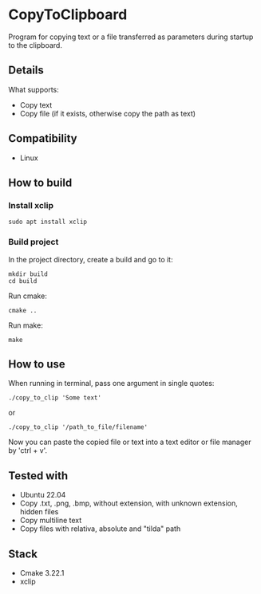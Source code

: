 # CopyToClipboard
Program for copying text or a file transferred as parameters during startup to the clipboard.

## Details
What supports:
- Copy text
- Copy file (if it exists, otherwise copy the path as text)

## Compatibility
- Linux

## How to build
### Install xclip
```
sudo apt install xclip
```
### Build project
In the project directory, create a build and go to it:
```
mkdir build
cd build
```
Run cmake:
```
cmake ..
```
Run make:
```
make
```
## How to use
When running in terminal, pass one argument in single quotes:
```
./copy_to_clip 'Some text'
```
or
```
./copy_to_clip '/path_to_file/filename'
```
Now you can paste the copied file or text into a text editor or file manager by 'ctrl + v'.

## Tested with
- Ubuntu 22.04
- Copy .txt, .png, .bmp, without extension, with unknown extension, hidden files
- Copy multiline text
- Copy files with relativa, absolute and "tilda" path

## Stack
- Cmake 3.22.1
- xclip
